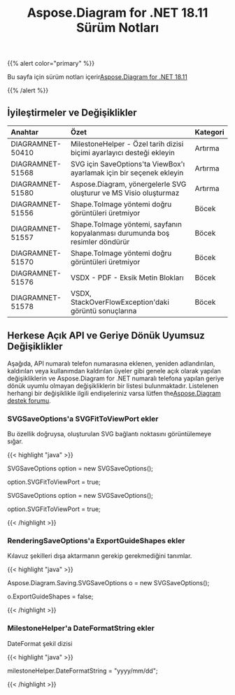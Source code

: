 ﻿---
title: Aspose.Diagram for .NET 18.11 Sürüm Notları
type: docs
weight: 20
url: /tr/net/aspose-diagram-for-net-18-11-release-notes/
---
{{% alert color="primary" %}} 

Bu sayfa için sürüm notları içerir[Aspose.Diagram for .NET 18.11](https://www.nuget.org/packages/Aspose.Diagram/18.11.0)

{{% /alert %}} 
## **İyileştirmeler ve Değişiklikler**

|**Anahtar**|**Özet**|**Kategori**|
|:- |:- |:- |
|DIAGRAMNET-50410|MilestoneHelper - Özel tarih dizisi biçimi ayarlayıcı desteği ekleyin|Artırma|
|DIAGRAMNET-51568|SVG için SaveOptions'ta ViewBox'ı ayarlamak için bir seçenek ekleyin|Artırma|
|DIAGRAMNET-51580|Aspose.Diagram, yönergelerle SVG oluşturur ve MS Visio oluşturmaz|Artırma|
|DIAGRAMNET-51556|Shape.ToImage yöntemi doğru görüntüleri üretmiyor|Böcek|
|DIAGRAMNET-51557|Shape.ToImage yöntemi, sayfanın kopyalanması durumunda boş resimler döndürür|Böcek|
|DIAGRAMNET-51570|Shape.ToImage yöntemi doğru görüntüleri üretmiyor|Böcek|
|DIAGRAMNET-51576|VSDX - PDF - Eksik Metin Blokları|Böcek|
|DIAGRAMNET-51578|VSDX, StackOverFlowException'daki görüntü sonuçlarına|Böcek|
## **Herkese Açık API ve Geriye Dönük Uyumsuz Değişiklikler**
Aşağıda, API numaralı telefon numarasına eklenen, yeniden adlandırılan, kaldırılan veya kullanımdan kaldırılan üyeler gibi genele açık olarak yapılan değişikliklerin ve Aspose.Diagram for .NET numaralı telefona yapılan geriye dönük uyumlu olmayan değişikliklerin bir listesi bulunmaktadır. Listelenen herhangi bir değişiklikle ilgili endişeleriniz varsa lütfen the[Aspose.Diagram destek forumu](https://forum.aspose.com/c/diagram/17).
### **SVGSaveOptions'a SVGFitToViewPort ekler**
Bu özellik doğruysa, oluşturulan SVG bağlantı noktasını görüntülemeye sığar.

{{< highlight "java" >}}

 SVGSaveOptions option = new SVGSaveOptions();

option.SVGFitToViewPort = true;

SVGSaveOptions option = new SVGSaveOptions();

option.SVGFitToViewPort = true;

{{< /highlight >}}
### **RenderingSaveOptions'a ExportGuideShapes ekler**
Kılavuz şekilleri dışa aktarmanın gerekip gerekmediğini tanımlar.

{{< highlight "java" >}}

 Aspose.Diagram.Saving.SVGSaveOptions o = new SVGSaveOptions();

o.ExportGuideShapes = false;

{{< /highlight >}}
### **MilestoneHelper'a DateFormatString ekler**
DateFormat şekil dizisi

{{< highlight "java" >}}

 milestoneHelper.DateFormatString = "yyyy/mm/dd";

{{< /highlight >}}
